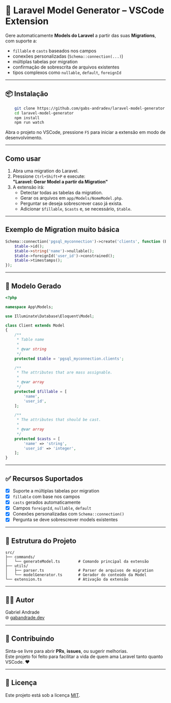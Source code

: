 # 🧙 Laravel Model Generator – VSCode Extension

Gere automaticamente **Models do Laravel** a partir das suas **Migrations**, com suporte a:

- `fillable` e `casts` baseados nos campos
- conexões personalizadas (`Schema::connection(...)`)
- múltiplas tabelas por migration
- confirmação de sobrescrita de arquivos existentes
- tipos complexos como `nullable`, `default`, `foreignId`


---

## 📦 Instalação

```bash
    git clone https://github.com/gabs-andradev/laravel-model-generator
    cd laravel-model-generator
    npm install
    npm run watch
```

Abra o projeto no VSCode, pressione `F5` para iniciar a extensão em modo de desenvolvimento.

---

## Como usar

1. Abra uma migration do Laravel.
2. Pressione `Ctrl+Shift+P` e execute:  
   **"Laravel: Gerar Model a partir da Migration"**
3. A extensão irá:
   - Detectar todas as tabelas da migration.
   - Gerar os arquivos em `app/Models/NomeModel.php`.
   - Perguntar se deseja sobrescrever caso já exista.
   - Adicionar `$fillable`, `$casts` e, se necessário, `$table`.

---

## Exemplo de Migration muito básica

```php
Schema::connection('pgsql_myconnection')->create('clients', function (Blueprint $table) {
    $table->id();
    $table->string('name')->nullable();
    $table->foreignId('user_id')->constrained();
    $table->timestamps();
});
```

---

## 📄 Modelo Gerado

```php
<?php

namespace App\Models;

use Illuminate\Database\Eloquent\Model;

class Client extends Model
{
    /**
     * Table name
     *
     * @var string
     */
    protected $table = 'pgsql_myconnection.clients';

    /**
     * The attributes that are mass assignable.
     *
     * @var array
     */
    protected $fillable = [
        'name',
        'user_id',
    ];

    /**
     * The attributes that should be cast.
     *
     * @var array
     */
    protected $casts = [
        'name' => 'string',
        'user_id' => 'integer',
    ];
}
```

---

## ✅ Recursos Suportados

- [x] Suporte a múltiplas tabelas por migration
- [x] `fillable` com base nos campos
- [x] `casts` gerados automaticamente
- [x] Campos `foreignId`, `nullable`, `default`
- [x] Conexões personalizadas com `Schema::connection()`
- [x] Pergunta se deve sobrescrever models existentes

---

## 📁 Estrutura do Projeto

```
src/
├── commands/
│   └── generateModel.ts        # Comando principal da extensão
├── utils/
│   ├── parser.ts               # Parser de arquivos de migration
│   └── modelGenerator.ts       # Gerador do conteúdo da Model
└── extension.ts                # Ativação da extensão
```

---

## 👨‍💻 Autor

Gabriel Andrade  
🌐 [gabandrade.dev](https://gabandrade.dev)

---

## 🧪 Contribuindo

Sinta-se livre para abrir **PRs**, **issues**, ou sugerir melhorias.  
Este projeto foi feito para facilitar a vida de quem ama Laravel tanto quanto VSCode. ❤️

---

## 📝 Licença

Este projeto está sob a licença [MIT](LICENSE).
